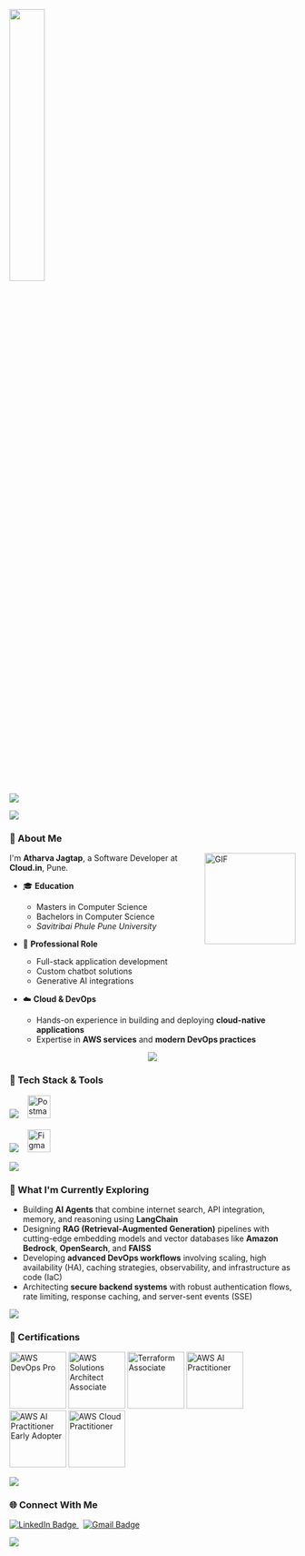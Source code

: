 <p align="left">
  <img src="animation.gif" width="35%">
</p>

<p align="left">
  <img src="https://readme-typing-svg.herokuapp.com?font=Architects+Daughter&center=true&vCenter=true&duration=3000&color=00CED1&size=40&height=200&width=800&lines=Hey,+I'm+Atharva+Jagtap+%3C3;Software+Development+Engineer;GenAI+and+Cloud+Enthusiast;Welcome+to+my+profile!">
</p>

<p align="left">
  <img src="https://user-images.githubusercontent.com/73097560/115834477-dbab4500-a447-11eb-908a-139a6edaec5c.gif">
</p>


### 👋 About Me

<img align="right" alt="GIF" height="160px" src="https://media.giphy.com/media/du3J3cXyzhj75IOgvA/giphy.gif" />

I'm **Atharva Jagtap**, a Software Developer at **Cloud.in**, Pune.


- 🎓 **Education**  
  - Masters in Computer Science  
  - Bachelors in Computer Science  
  - *Savitribai Phule Pune University*

- 💼 **Professional Role**  
  - Full-stack application development  
  - Custom chatbot solutions  
  - Generative AI integrations

- ☁️ **Cloud & DevOps**  
  - Hands-on experience in building and deploying **cloud-native applications**  
  - Expertise in **AWS services** and **modern DevOps practices**

<p align="center">
  <img src="https://user-images.githubusercontent.com/73097560/115834477-dbab4500-a447-11eb-908a-139a6edaec5c.gif" />
</p>

### 🚀 Tech Stack & Tools

<div align="left">
  <!-- Languages, Frameworks, Databases, Postman -->
  <img src="https://skillicons.dev/icons?i=javascript,java,python,react,express,spring,fastapi,postgres,mongodb" />
  &nbsp;&nbsp;
  <img src="https://www.vectorlogo.zone/logos/getpostman/getpostman-icon.svg" title="Postman" alt="Postman" width="40" height="40" />
  <br><br>
  
  <!-- DevOps, Cloud & Figma -->
  <img src="https://skillicons.dev/icons?i=linux,docker,jenkins,terraform,aws,azure" />
  &nbsp;&nbsp;
  <img src="https://www.vectorlogo.zone/logos/figma/figma-icon.svg" title="Figma" alt="Figma" width="40" height="40" />
</div>

<p align="left">
  <img src="https://user-images.githubusercontent.com/73097560/115834477-dbab4500-a447-11eb-908a-139a6edaec5c.gif">
</p>

### 🧠 What I'm Currently Exploring

- Building **AI Agents** that combine internet search, API integration, memory, and reasoning using **LangChain**  
- Designing **RAG (Retrieval-Augmented Generation)** pipelines with cutting-edge embedding models and vector databases like **Amazon Bedrock**, **OpenSearch**, and **FAISS**  
- Developing **advanced DevOps workflows** involving scaling, high availability (HA), caching strategies, observability, and infrastructure as code (IaC)  
- Architecting **secure backend systems** with robust authentication flows, rate limiting, response caching, and server-sent events (SSE)

<p align="left">
  <img src="https://user-images.githubusercontent.com/73097560/115834477-dbab4500-a447-11eb-908a-139a6edaec5c.gif">
</p>

### 📜 Certifications

<p align="left">
  <img src="https://images.credly.com/size/680x680/images/bd31ef42-d460-493e-8503-39592aaf0458/image.png" width="100" title="AWS DevOps Pro">
  <img src="https://images.credly.com/size/220x220/images/0e284c3f-5164-4b21-8660-0d84737941bc/image.png" width="100" title="AWS Solutions Architect Associate">
  <img src="https://images.credly.com/images/ed4be915-68f8-428a-b332-40ded9084ee5/blob" width="100" title="Terraform Associate">
  <img src="https://images.credly.com/size/680x680/images/4d4693bb-530e-4bca-9327-de07f3aa2348/image.png" width="100" title="AWS AI Practitioner">
  <img src="https://images.credly.com/size/680x680/images/834f2c8d-2d2c-4ce7-9580-02a351c31626/image.png" width="100" title="AWS AI Practitioner Early Adopter">
  <img src="https://images.credly.com/images/00634f82-b07f-4bbd-a6bb-53de397fc3a6/image.png" width="100" title="AWS Cloud Practitioner">
</p>

<p align="left">
  <img src="https://user-images.githubusercontent.com/73097560/115834477-dbab4500-a447-11eb-908a-139a6edaec5c.gif">
</p>

### 🌐 Connect With Me

<p align="left">
  <a href="https://www.linkedin.com/in/atharva-jagtap-b5794227a/" target="_blank">
    <img src="https://img.shields.io/badge/LinkedIn-Atharva%20Jagtap-0A66C2?style=for-the-badge&logo=linkedin&logoColor=white" alt="LinkedIn Badge"/>
  </a>
  &nbsp;
  <a href="mailto:atharvajagtap.dev@gmail.com" target="_blank">
    <img src="https://img.shields.io/badge/Gmail-jagtapatharva408@gmail.com-D14836?style=for-the-badge&logo=gmail&logoColor=white" alt="Gmail Badge"/>
  </a>
</p>

<p align="left">
  <img src="https://user-images.githubusercontent.com/73097560/115834477-dbab4500-a447-11eb-908a-139a6edaec5c.gif">
</p>
